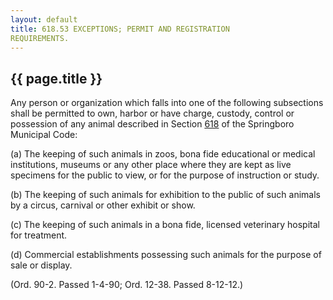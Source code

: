 ```yaml
---
layout: default 
title: 618.53 EXCEPTIONS; PERMIT AND REGISTRATION
REQUIREMENTS.
---
```


{{ page.title }}
----------------

Any person or organization which falls into one of the following
subsections shall be permitted to own, harbor or have charge, custody,
control or possession of any animal described in Section
[618](2cae7fea.html) of the Springboro Municipal Code:

​(a) The keeping of such animals in zoos, bona fide educational or
medical institutions, museums or any other place where they are kept as
live specimens for the public to view, or for the purpose of instruction
or study.

​(b) The keeping of such animals for exhibition to the public of such
animals by a circus, carnival or other exhibit or show.

​(c) The keeping of such animals in a bona fide, licensed veterinary
hospital for treatment.

​(d) Commercial establishments possessing such animals for the purpose
of sale or display.

(Ord. 90-2. Passed 1-4-90; Ord. 12-38. Passed 8-12-12.)
